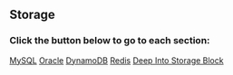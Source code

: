 ## Storage

### Click the button below to go to each section:

<div class='btn-wrap'>
    <a href='../storage/mysql/mysql.html'>MySQL</a>
    <a href='../storage/oracle/oracle.html'>Oracle</a>
    <a href='../storage/dynamodb.html'>DynamoDB</a>
    <a href='../storage/redis.html'>Redis</a>
    <a href='../storage/examples.html'>Deep Into Storage Block</a>
</div>
